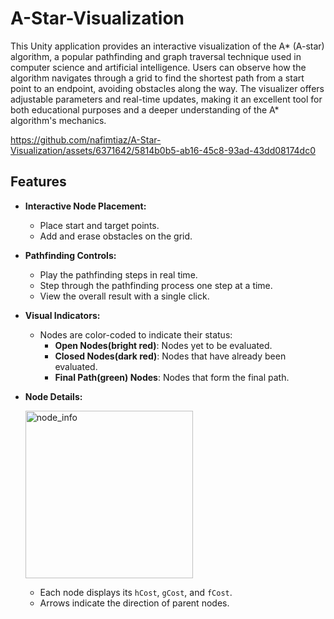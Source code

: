 # A-Star-Visualization

This Unity application provides an interactive visualization of the A* (A-star) algorithm, a popular pathfinding and graph traversal technique used in computer science and artificial intelligence. Users can observe how the algorithm navigates through a grid to find the shortest path from a start point to an endpoint, avoiding obstacles along the way. The visualizer offers adjustable parameters and real-time updates, making it an excellent tool for both educational purposes and a deeper understanding of the A* algorithm's mechanics.

https://github.com/nafimtiaz/A-Star-Visualization/assets/6371642/5814b0b5-ab16-45c8-93ad-43dd08174dc0


## Features

- **Interactive Node Placement:**
  - Place start and target points.
  - Add and erase obstacles on the grid.

- **Pathfinding Controls:**
  - Play the pathfinding steps in real time.
  - Step through the pathfinding process one step at a time.
  - View the overall result with a single click.

- **Visual Indicators:**
  - Nodes are color-coded to indicate their status:
    - **Open Nodes(bright red)**: Nodes yet to be evaluated.
    - **Closed Nodes(dark red)**: Nodes that have already been evaluated.
    - **Final Path(green) Nodes**: Nodes that form the final path.

- **Node Details:**
  
  <img width="268" alt="node_info" src="https://github.com/nafimtiaz/A-Star-Visualization/assets/6371642/e49e4e11-661c-4e03-b5d4-4bd11d7a72ab"><br>

  - Each node displays its `hCost`, `gCost`, and `fCost`.
  - Arrows indicate the direction of parent nodes.

